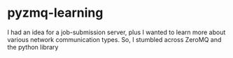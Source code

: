 # pyzmq-learning
I had an idea for a job-submission server, plus I wanted to learn more about various network communication types. So, I stumbled across ZeroMQ and the python library
